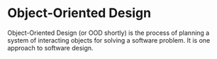 Object-Oriented Design
======================

Object-Oriented Design (or OOD shortly) is the process of planning a system of interacting objects for solving a software problem. 
It is one approach to software design.